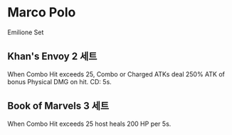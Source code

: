 # Marco Polo

Emilione Set

## Khan's Envoy 2 세트

When Combo Hit exceeds 25, Combo or Charged ATKs deal 250% ATK of bonus Physical DMG on hit. CD: 5s.

## Book of Marvels 3 세트

When Combo Hit exceeds 25 host heals 200 HP per 5s.
